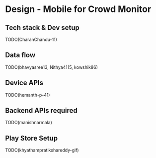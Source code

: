 # Design - Mobile for Crowd Monitor

## Tech stack & Dev setup

TODO(CharanChandu-11)

## Data flow

TODO(bhavyasree13, Nithya4115, kowshik86)

## Device APIs

TODO(hemanth-p-41)

## Backend APIs required

TODO(manishnarmala)

## Play Store Setup

TODO(khyathampratikshareddy-gif)
